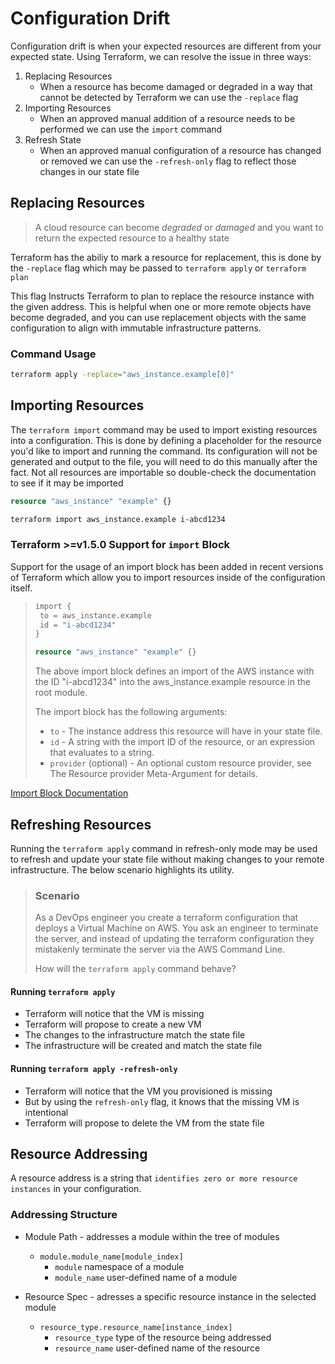 # Configuration Drift

Configuration drift is when your expected resources are different from your expected
state. Using Terraform, we can resolve the issue in three ways:

1. Replacing Resources
   - When a resource has become damaged or degraded in a way that cannot be detected
     by Terraform we can use the `-replace` flag
2. Importing Resources
   - When an approved manual addition of a resource needs to be performed we can
     use the `import` command
3. Refresh State
   - When an approved manual configuration of a resource has changed or removed we can
     use the `-refresh-only` flag to reflect those changes in our state file

## Replacing Resources

> A cloud resource can become _degraded_ or _damaged_ and you want to return
> the expected resource to a healthy state

Terraform has the abiliy to mark a resource for replacement, this is done by the
`-replace` flag which may be passed to `terraform apply` or `terraform plan`

This flag Instructs Terraform to plan to replace the resource instance with the
given address. This is helpful when one or more remote objects have become degraded,
and you can use replacement objects with the same configuration to align with
immutable infrastructure patterns.

### Command Usage

```bash
terraform apply -replace="aws_instance.example[0]"
```

## Importing Resources

The `terraform import` command may be used to import existing resources into
a configuration. This is done by defining a placeholder for the resource you'd like
to import and running the command. Its configuration will not be generated and output
to the file, you will need to do this manually after the fact. Not all resources
are importable so double-check the documentation to see if it may be imported

```terraform
resource "aws_instance" "example" {}
```

```bash
terraform import aws_instance.example i-abcd1234
```

### Terraform >=v1.5.0 Support for `import` Block

Support for the usage of an import block has been added in recent versions of Terraform
which allow you to import resources inside of the configuration itself.

> ```terraform
> import {
>  to = aws_instance.example
>  id = "i-abcd1234"
> }
>
> resource "aws_instance" "example" {}
> ```
>
> The above import block defines an import of the AWS instance with the ID
> "i-abcd1234" into the aws_instance.example resource in the root module.
>
> The import block has the following arguments:
>
> - `to` - The instance address this resource will have in your state file.
> - `id` - A string with the import ID of the resource, or an expression that
>   evaluates to a string.
> - `provider` (optional) - An optional custom resource provider, see The
>   Resource provider Meta-Argument for details.

[Import Block Documentation](https://developer.hashicorp.com/terraform/language/import)

## Refreshing Resources

Running the `terraform apply` command in refresh-only mode may be used to refresh
and update your state file without making changes to your remote infrastructure. The
below scenario highlights its utility.

> ### Scenario
>
> As a DevOps engineer you create a terraform configuration that deploys a Virtual Machine
> on AWS. You ask an engineer to terminate the server, and instead of updating the terraform
> configuration they mistakenly terminate the server via the AWS Command Line.
>
> How will the `terraform apply` command behave?

#### Running `terraform apply`

- Terraform will notice that the VM is missing
- Terraform will propose to create a new VM
- The changes to the infrastructure match the state file
- The infrastructure will be created and match the state file

#### Running `terraform apply -refresh-only`

- Terraform will notice that the VM you provisioned is missing
- But by using the `refresh-only` flag, it knows that the missing VM is intentional
- Terraform will propose to delete the VM from the state file

## Resource Addressing

A resource address is a string that `identifies zero or more resource instances`
in your configuration.

### Addressing Structure

- Module Path - addresses a module within the tree of modules

  - `module.module_name[module_index]`
    - `module` namespace of a module
    - `module_name` user-defined name of a module

- Resource Spec - adresses a specific resource instance in the selected module
  - `resource_type.resource_name[instance_index]`
    - `resource_type` type of the resource being addressed
    - `resource_name` user-defined name of the resource
